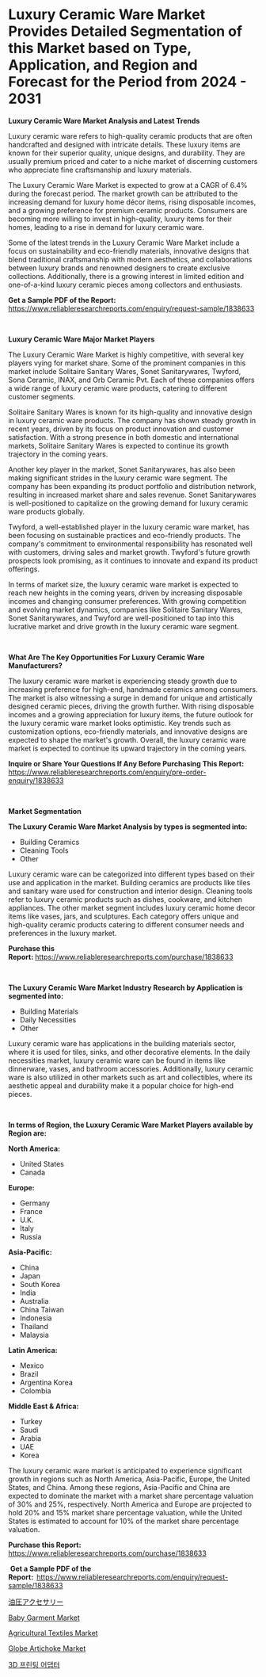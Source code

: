 <p><h1>Luxury Ceramic Ware Market Provides Detailed Segmentation of this Market based on Type, Application, and Region and Forecast for the Period from 2024 - 2031</h1></p><p><strong>Luxury Ceramic Ware Market Analysis and Latest Trends</strong></p>
<p><p>Luxury ceramic ware refers to high-quality ceramic products that are often handcrafted and designed with intricate details. These luxury items are known for their superior quality, unique designs, and durability. They are usually premium priced and cater to a niche market of discerning customers who appreciate fine craftsmanship and luxury materials.</p><p>The Luxury Ceramic Ware Market is expected to grow at a CAGR of 6.4% during the forecast period. The market growth can be attributed to the increasing demand for luxury home décor items, rising disposable incomes, and a growing preference for premium ceramic products. Consumers are becoming more willing to invest in high-quality, luxury items for their homes, leading to a rise in demand for luxury ceramic ware.</p><p>Some of the latest trends in the Luxury Ceramic Ware Market include a focus on sustainability and eco-friendly materials, innovative designs that blend traditional craftsmanship with modern aesthetics, and collaborations between luxury brands and renowned designers to create exclusive collections. Additionally, there is a growing interest in limited edition and one-of-a-kind luxury ceramic pieces among collectors and enthusiasts.</p></p>
<p><strong>Get a Sample PDF of the Report:&nbsp;</strong> <a href="https://www.reliableresearchreports.com/enquiry/request-sample/1838633">https://www.reliableresearchreports.com/enquiry/request-sample/1838633</a></p>
<p>&nbsp;</p>
<p><strong>Luxury Ceramic Ware Major Market Players</strong></p>
<p><p>The Luxury Ceramic Ware Market is highly competitive, with several key players vying for market share. Some of the prominent companies in this market include Solitaire Sanitary Wares, Sonet Sanitarywares, Twyford, Sona Ceramic, INAX, and Orb Ceramic Pvt. Each of these companies offers a wide range of luxury ceramic ware products, catering to different customer segments.</p><p>Solitaire Sanitary Wares is known for its high-quality and innovative design in luxury ceramic ware products. The company has shown steady growth in recent years, driven by its focus on product innovation and customer satisfaction. With a strong presence in both domestic and international markets, Solitaire Sanitary Wares is expected to continue its growth trajectory in the coming years.</p><p>Another key player in the market, Sonet Sanitarywares, has also been making significant strides in the luxury ceramic ware segment. The company has been expanding its product portfolio and distribution network, resulting in increased market share and sales revenue. Sonet Sanitarywares is well-positioned to capitalize on the growing demand for luxury ceramic ware products globally.</p><p>Twyford, a well-established player in the luxury ceramic ware market, has been focusing on sustainable practices and eco-friendly products. The company's commitment to environmental responsibility has resonated well with customers, driving sales and market growth. Twyford's future growth prospects look promising, as it continues to innovate and expand its product offerings.</p><p>In terms of market size, the luxury ceramic ware market is expected to reach new heights in the coming years, driven by increasing disposable incomes and changing consumer preferences. With growing competition and evolving market dynamics, companies like Solitaire Sanitary Wares, Sonet Sanitarywares, and Twyford are well-positioned to tap into this lucrative market and drive growth in the luxury ceramic ware segment.</p></p>
<p>&nbsp;</p>
<p><strong>What Are The Key Opportunities For Luxury Ceramic Ware Manufacturers?</strong></p>
<p><p>The luxury ceramic ware market is experiencing steady growth due to increasing preference for high-end, handmade ceramics among consumers. The market is also witnessing a surge in demand for unique and artistically designed ceramic pieces, driving the growth further. With rising disposable incomes and a growing appreciation for luxury items, the future outlook for the luxury ceramic ware market looks optimistic. Key trends such as customization options, eco-friendly materials, and innovative designs are expected to shape the market's growth. Overall, the luxury ceramic ware market is expected to continue its upward trajectory in the coming years.</p></p>
<p><strong>Inquire or Share Your Questions If Any Before Purchasing This Report:</strong> <a href="https://www.reliableresearchreports.com/enquiry/pre-order-enquiry/1838633">https://www.reliableresearchreports.com/enquiry/pre-order-enquiry/1838633</a></p>
<p>&nbsp;</p>
<p><strong>Market Segmentation</strong></p>
<p><strong>The Luxury Ceramic Ware Market Analysis by types is segmented into:</strong></p>
<p><ul><li>Building Ceramics</li><li>Cleaning Tools</li><li>Other</li></ul></p>
<p><p>Luxury ceramic ware can be categorized into different types based on their use and application in the market. Building ceramics are products like tiles and sanitary ware used for construction and interior design. Cleaning tools refer to luxury ceramic products such as dishes, cookware, and kitchen appliances. The other market segment includes luxury ceramic home decor items like vases, jars, and sculptures. Each category offers unique and high-quality ceramic products catering to different consumer needs and preferences in the luxury market.</p></p>
<p><strong>Purchase this Report:&nbsp;</strong><a href="https://www.reliableresearchreports.com/purchase/1838633">https://www.reliableresearchreports.com/purchase/1838633</a></p>
<p>&nbsp;</p>
<p><strong>The Luxury Ceramic Ware Market Industry Research by Application is segmented into:</strong></p>
<p><ul><li>Building Materials</li><li>Daily Necessities</li><li>Other</li></ul></p>
<p><p>Luxury ceramic ware has applications in the building materials sector, where it is used for tiles, sinks, and other decorative elements. In the daily necessities market, luxury ceramic ware can be found in items like dinnerware, vases, and bathroom accessories. Additionally, luxury ceramic ware is also utilized in other markets such as art and collectibles, where its aesthetic appeal and durability make it a popular choice for high-end pieces.</p></p>
<p>&nbsp;</p>
<p><strong>In terms of Region, the Luxury Ceramic Ware Market Players available by Region are:</strong></p>
<p>
    <p> <strong> North America: </strong>
        <ul>
            <li>United States</li>
            <li>Canada</li>
        </ul>
        </p> 
    <p> <strong> Europe: </strong>
        <ul>
            <li>Germany</li>
            <li>France</li>
            <li>U.K.</li>
            <li>Italy</li>
            <li>Russia</li>
        </ul>
        </p> 
    <p> <strong> Asia-Pacific: </strong>
        <ul>
            <li>China</li>
            <li>Japan</li>
            <li>South Korea</li>
            <li>India</li>
            <li>Australia</li>
            <li>China Taiwan</li>
            <li>Indonesia</li>
            <li>Thailand</li>
            <li>Malaysia</li>
        </ul>
        </p> 
    <p> <strong> Latin America: </strong>
        <ul>
            <li>Mexico</li>
            <li>Brazil</li>
            <li>Argentina Korea</li>
            <li>Colombia</li>
        </ul>
        </p> 
    <p> <strong> Middle East & Africa: </strong>
        <ul>
            <li>Turkey</li>
            <li>Saudi</li>
            <li>Arabia</li>
            <li>UAE</li>
            <li>Korea</li>
        </ul>
    </p>
    </p>
<p><p>The luxury ceramic ware market is anticipated to experience significant growth in regions such as North America, Asia-Pacific, Europe, the United States, and China. Among these regions, Asia-Pacific and China are expected to dominate the market with a market share percentage valuation of 30% and 25%, respectively. North America and Europe are projected to hold 20% and 15% market share percentage valuation, while the United States is estimated to account for 10% of the market share percentage valuation.</p></p>
<p><strong>Purchase this Report: </strong><a href="https://www.reliableresearchreports.com/purchase/1838633">https://www.reliableresearchreports.com/purchase/1838633</a></p>
<p>&nbsp;<strong>Get a Sample PDF of the Report:&nbsp;&nbsp;</strong><a href="https://www.reliableresearchreports.com/enquiry/request-sample/1838633">https://www.reliableresearchreports.com/enquiry/request-sample/1838633</a></p>
<p><strong></strong></p>
<p><p><a href="https://github.com/bucuel854722/Market-Research-Report-List-1/blob/main/87230867704.md">油圧アクセサリー</a></p><p><a href="https://github.com/cecuraprangm/Market-Research-Report-List-2/blob/main/baby-garment-market.md">Baby Garment Market</a></p><p><a href="https://issuu.com/reportprime-2/docs/agricultural-textiles-market-size-2030.pptx">Agricultural Textiles Market</a></p><p><a href="https://issuu.com/reportprime-2/docs/globe-artichoke-market-size-2030.pptx">Globe Artichoke Market</a></p><p><a href="https://github.com/GabrielBlanda5656/Market-Research-Report-List-1/blob/main/12301597121.md">3D 프린팅 어댑터</a></p></p>